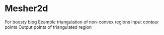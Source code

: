 # Mesher2d
For boosty blog
Example triangulation of non-convex regions
Input contour points
Output points of triangulated region
